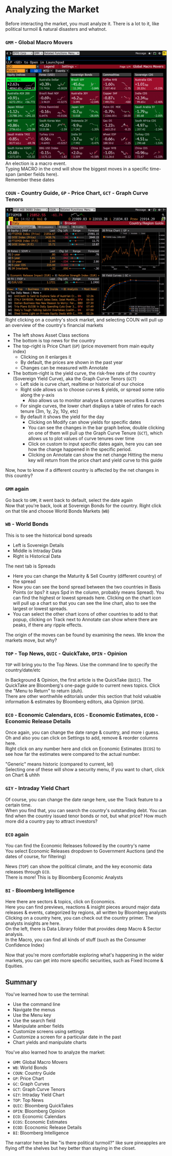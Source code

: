# Analyzing the Market

Before interacting the market, you must analyze it. There is a lot to it, like political turmoil & natural disasters and whatnot. 

### `GMM` - Global Macro Movers
![](https://github.com/arialhamed/static/blob/main/images/notes/bmc/1-2-1.png?raw=true)
An election is a macro event.  
Typing MACRO in the cmd will show the biggest moves in a specific time-span (amber fields here).  
Remember these dates  

### `COUN` - Country Guide, `GP` - Price Chart, `GCT` - Graph Curve Tenors
![](https://github.com/arialhamed/static/blob/main/images/notes/bmc/1-2-2.png?raw=true)
Right clicking on a country's stock market, and selecting COUN will pull up an overview of the country's financial markets
- The left shows Asset Class sections
- The bottom is top news for the country
- The top-right is Price Chart (`GP`) (price movement from main equity index)
	- Clicking on it enlarges it 
	- By default, the prices are shown in the past year
	- Changes can be measured with Annotate
- The bottom-right is the yield curve, the risk-free rate of the country (Sovereign Yield Curve), aka the Graph Curve Tenors (`GCT`)
	- Left side is curve chart, realtime or historical of our choice
	- Right side allows us to choose curves & yields, or spread some ratio along the y-axis
		- Also allows us to monitor analyse & compare securities & curves
	- For single curves, the lower chart displays a table of rates for each tenure (3m, 1y, 2y, 10y, etc)
	- By default it shows the yield for the day
		- Clicking on Modify can show yields for specific dates
		- You can see the changes in the bar graph below, double clicking on one of them will pull up the Graph Curve Tenure (`GCT`), which allows us to plot values of curve tenures over time
		- Click on custom to input specific dates again, here you can see how the change happened in the specific period.
		- Clicking on Annotate can show the net change
Hitting the menu key will return from the price chart and yield curve to this guide

Now, how to know if a different country is affected by the net changes in this country?

### `GMM` again
Go back to `GMM`, it went back to default, select the date again  
Now that you're back, look at Sovereign Bonds for the country. Right click on that tile and choose World Bonds Markets (`WB`)

### `WB` - World Bonds
This is to see the historical bond spreads
- Left is Sovereign Details
- Middle is Intraday Data
- Right is Historical Data

The next tab is Spreads
- Here you can change the Maturity & Sell Country (different country) of the spread
- Now you can see the bond spread between the two countries in Basis Points (or bps? it says Spd in the column, probably means Spread). You can find the highest or lowest spreads here. Clicking on the chart icon will pull up a chart so that you can see the line chart, also to see the largest or lowest spreads.
- You can select the other chart icons of other countries to add to that popup, clicking on Track next to Annotate can show where there are peaks, if there any ripple effects.

The origin of the moves can be found by examining the news. We know the markets move, but why?

### `TOP` - Top News, `QUIC` - QuickTake, `OPIN` - Opinion
`TOP` will bring you to the Top News. Use the command line to specify the country/date/etc

In Background & Opinion, the first article is the QuickTake (`QUIC`). The QuickTake are Bloomberg's one-page guide to current news topics. Click the "Menu to Return" to return (duh).   
There are other worthwhile editorials under this section that hold valuable information & estimates by Bloomberg editors, aka Opinion (`OPIN`). 

### `ECO` - Economic Calendars, `ECOS` - Economic Estimates, `ECOD` - Economic Release Details
Once again, you can change the date range & country, and more i guess. Oh and also you can click on Settings to add, remove & reorder columns here.  
Right click on any number here and click on Economic Estimates (`ECOS`) to see how far the estimates were compared to the actual number. 

"Generic" means historic (compared to current, lel)  
Selecting one of these will show a security menu, if you want to chart, click on Chart & uhhh

### `GIY` - Intraday Yield Chart
Of course, you can change the date range here, use the Track feature to a certain time.  
When you find that, you can search the country's outstanding debt. You can find when the country issued tenor bonds or not, but what price? How much more did a country pay to attract investors?

### `ECO` again
You can find the Economic Releases followed by the country's name  
You select Economic Releases dropdown to Government Auctions (and the dates of course, for filtering)

News (`TOP`) can show the political climate, and the key economic data releases through `ECO`.  
There is more! This is by Bloomberg Economic Analysts

### `BI` - Bloomberg Intelligence
Here there are sectors & topics, click on Economics.  
Here you can find previews, reactions & insight pieces around major data releases & events, categorized by regions, all written by Bloomberg analysts  
Clicking on a country here, you can check out the country primer. The analysts insights are here.  
On the left, there is Data Library folder that provides deep Macro & Sector analysis.  
In the Macro, you can find all kinds of stuff (such as the Consumer Confidence Index)  

Now that you're more comfortable exploring what's happening in the wider markets, you can get into more specific securities, such as Fixed Income & Equities.

## Summary 
You've learned how to use the terminal:
- Use the command line
- Navigate the menus
- Use the Menu key
- Use the search field 
- Manipulate amber fields
- Customize screens using settings
- Customize a screen for a particular date in the past
- Chart yields and manipulate charts

You've also learned how to analyze the market:
- `GMM`: Global Macro Movers
- `WB`: World Bonds
- `COUN`: Country Guide
- `GP`: Price Chart
- `GC`: Graph Curves
- `GCT`: Graph Curve Tenors
- `GIY`: Intraday Yield Chart
- `TOP`: Top News
- `QUIC`: Bloomberg QuickTakes
- `OPIN`: Bloomberg Opinion
- `ECO`: Economic Calendars
- `ECOS`: Economic Estimates
- `ECOD`: Ecocnomic Release Details
- `BI`: Bloomberg Intelligence

The narrator here be like "is there political turmoil?" like sure pineapples are flying off the shelves but hey better than staying in the closet.
